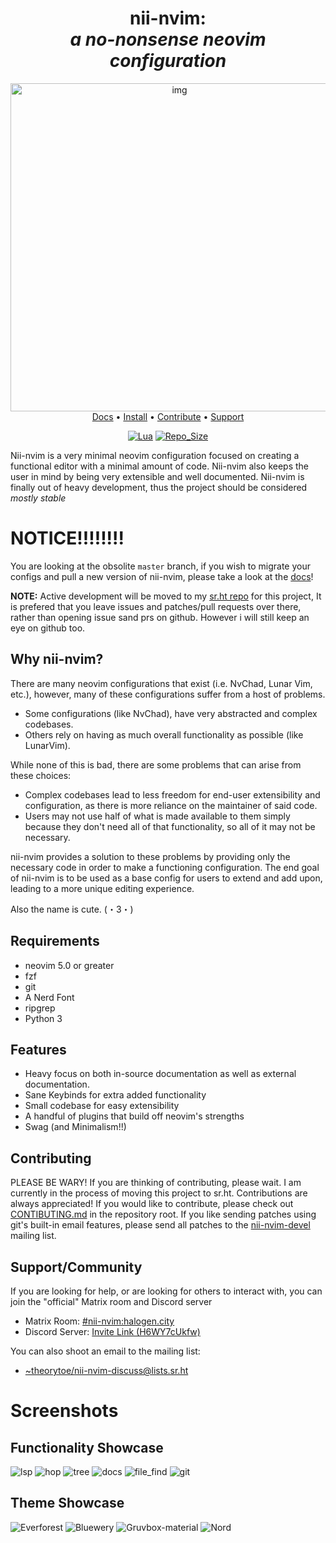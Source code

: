 <h1 align="center"> nii-nvim:<br><i>a no-nonsense neovim configuration</i></h1>
<div align="center">

 <img src="https://raw.githubusercontent.com/Theory-of-Everything/imagehost/main/nii-nvim/scrot_logo_1.png" alt="img" width="525px">

</div>

<div align="center">
  <a href="https://docs.theoryware.net/nii-nvim/migration-branch/">Docs</a>
  <span> • </span>
  <a href="https://github.com/Theory-of-Everything/nii-nvim/wiki/Installation">Install</a>
  <span> • </span>
  <a href="https://git.sr.ht/~theorytoe/nii-nvim/tree/master/item/README.md">Contribute</a>
 <span> • </span>
  <a href="https://github.com/Theory-of-Everything/nii-nvim/blob/master/README.md#supportcommunity">Support</a>
  <p></p>
</div>

<div align="center">
  
[![Lua](https://img.shields.io/badge/Made%20With-Lua-2C2D72?style=for-the-badge&logo=lua&logoColor=white)]()
[![Repo_Size](https://img.shields.io/github/languages/code-size/theory-of-everything/nii-nvim?color=orange&label=Repo%20Size&style=for-the-badge)]()
<!-- [![Pull_Requests](https://img.shields.io/github/issues-pr/theory-of-everything/nii-nvim?style=for-the-badge)]() -->
<!-- [![Issues](https://img.shields.io/github/issues/theory-of-everything/nii-nvim?color=red&style=for-the-badge)]() -->
  
</div>

Nii-nvim is a very minimal neovim configuration focused on creating a functional editor with a minimal amount of code. Nii-nvim also keeps the user in mind by being very extensible and well documented.
Nii-nvim is finally out of heavy development, thus the project should be considered *mostly stable*

# NOTICE!!!!!!!!

You are looking at the obsolite `master` branch, if you wish to migrate your configs and pull a new version of nii-nvim,
please take a look at the [docs](https://docs.theoryware.net/nii-nvim/migration-branch/)!

**NOTE:** Active development will be moved to my [sr.ht repo](https://git.sr.ht/~theorytoe/nii-nvim) for this project, It is prefered that you leave issues and patches/pull requests over there, rather than opening issue sand prs on github. However i will still keep an eye on github too.



## Why nii-nvim?
There are many neovim configurations that exist (i.e. NvChad, Lunar Vim, etc.), however, many of these configurations suffer from a host of problems.
 - Some configurations (like NvChad), have very abstracted and complex codebases.
 - Others rely on having as much overall functionality as possible (like LunarVim).

While none of this is bad, there are some problems that can arise from these choices:
 - Complex codebases lead to less freedom for end-user extensibility and configuration, as there is more reliance on the maintainer of said code.
 - Users may not use half of what is made available to them simply because they don't need all of that functionality, so all of it may not be necessary.

nii-nvim provides a solution to these problems by providing only the necessary code in order to make a functioning configuration.
The end goal of nii-nvim is to be used as a base config for users to extend and add upon, leading to a more unique editing experience.

Also the name is cute. 	(・3・)

## Requirements
- neovim 5.0 or greater
- fzf
- git
- A Nerd Font
- ripgrep
- Python 3

## Features
- Heavy focus on both in-source documentation as well as external documentation.
- Sane Keybinds for extra added functionality
- Small codebase for easy extensibility
- A handful of plugins that build off neovim's strengths
- Swag (and Minimalism!!)

## Contributing

PLEASE BE WARY! If you are thinking of contributing, please wait. I am currently in the process of moving this project to sr.ht.
Contributions are always appreciated! If you would like to contribute, please check out [CONTIBUTING.md](./CONTRIBUTING.md) in the repository root.
If you like sending patches using git's built-in email features, please send all patches to the [nii-nvim-devel](mailto:~theorytoe/nii-nvim-devel@lists.sr.ht) mailing list.

## Support/Community
If you are looking for help, or are looking for others to interact with, you can join the "official" Matrix room and Discord server
 - Matrix Room: [#nii-nvim:halogen.city](https://matrix.to/#/#nii-nvim:halogen.city)
 - Discord Server: [Invite Link (H6WY7cUkfw)](https://discord.gg/H6WY7cUkfw)

You can also shoot an email to the mailing list:
 - [~theorytoe/nii-nvim-discuss@lists.sr.ht](https://lists.sr.ht/~theorytoe/nii-nvim-discuss)

# Screenshots
## Functionality Showcase
![lsp](https://raw.githubusercontent.com/Theory-of-Everything/imagehost/main/nii-nvim/feat_completion.png)
![hop](https://raw.githubusercontent.com/Theory-of-Everything/imagehost/main/nii-nvim/feat_hop.png)
![tree](https://raw.githubusercontent.com/Theory-of-Everything/imagehost/main/nii-nvim/feat_tree.png)
![docs](https://raw.githubusercontent.com/Theory-of-Everything/imagehost/main/nii-nvim/helpdoc.png)
![file_find](https://raw.githubusercontent.com/Theory-of-Everything/imagehost/main/nii-nvim/telescope_0.png)
![git](https://raw.githubusercontent.com/Theory-of-Everything/imagehost/main/nii-nvim/telescope_1.png)

## Theme Showcase
![Everforest](https://raw.githubusercontent.com/Theory-of-Everything/imagehost/main/nii-nvim/scrot_everforest.png)
![Bluewery](https://raw.githubusercontent.com/Theory-of-Everything/imagehost/main/nii-nvim/scrot_bluewery.png)
![Gruvbox-material](https://raw.githubusercontent.com/Theory-of-Everything/imagehost/main/nii-nvim/scrot_gruvboxmaterial.png)
![Nord](https://raw.githubusercontent.com/Theory-of-Everything/imagehost/main/nii-nvim/scrot_nord.png)
